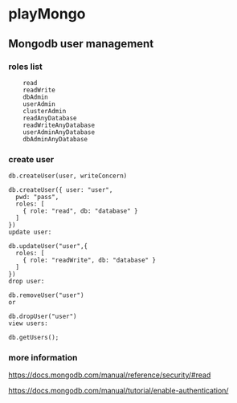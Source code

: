 # playMongo

## Mongodb user management

### roles list

        read
        readWrite
        dbAdmin
        userAdmin
        clusterAdmin
        readAnyDatabase
        readWriteAnyDatabase
        userAdminAnyDatabase
        dbAdminAnyDatabase
        
### create user

```
db.createUser(user, writeConcern)

db.createUser({ user: "user",
  pwd: "pass",
  roles: [
    { role: "read", db: "database" } 
  ]
})
update user:

db.updateUser("user",{
  roles: [
    { role: "readWrite", db: "database" } 
  ]
})
drop user:

db.removeUser("user")
or

db.dropUser("user")
view users:

db.getUsers();
```
        
### more information

https://docs.mongodb.com/manual/reference/security/#read

https://docs.mongodb.com/manual/tutorial/enable-authentication/
